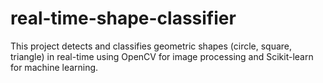 # real-time-shape-classifier
This project detects and classifies geometric shapes (circle, square, triangle) in real-time using OpenCV for image processing and Scikit-learn for machine learning.
